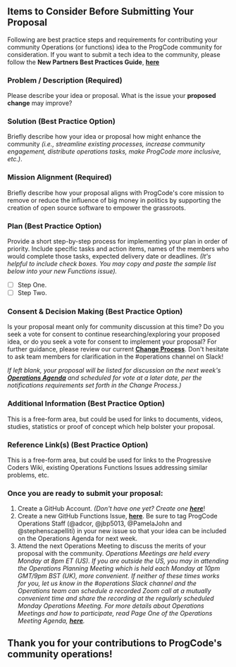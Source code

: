 ## Items to Consider Before Submitting Your Proposal

Following are best practice steps and requirements for contributing your community Operations (or functions) idea to the ProgCode community for consideration. If you want to submit a tech idea to the community, please follow the **New Partners Best Practices Guide**, [**here**](https://github.com/ProgressiveCoders/projects/projects/1)

### Problem / Description (Required)
Please describe your idea or proposal. What is the issue your **proposed change** may improve?

### Solution (Best Practice Option)
Briefly describe how your idea or proposal how might enhance the community _(i.e., streamline existing processes, increase community engagement, distribute operations tasks, make ProgCode more inclusive, etc.)_.

### Mission Alignment (Required)
Briefly describe how your proposal aligns with ProgCode's core mission to remove or reduce the influence of big money in politics by supporting the creation of open source software to empower the grassroots.

### Plan (Best Practice Option)
Provide a short step-by-step process for implementing your plan in order of priority. Include specific tasks and action items, names of the members who would complete those tasks, expected delivery date or deadlines. _(It's helpful to include check boxes. You may copy and paste the sample list below into your new Functions issue)._ 
- [ ] Step One.
- [ ] Step Two.

### Consent & Decision Making (Best Practice Option) 

Is your proposal meant only for community discussion at this time? Do you seek a vote for consent to continue researching/exploring your proposed idea, or do you seek a vote for consent to implement your proposal? For further guidance, please review our current **[Change Process](https://github.com/ProgressiveCoders/functions/wiki/Change-Process)**. Don't hesitate to ask team members for clarification in the #operations channel on Slack!

_If left blank, your proposal will be listed for discussion on the next week's [**Operations Agenda**](http://progco.de/ops-agenda) and scheduled for vote at a later date, per the notifications requirements set forth in the Change Process.)_

### Additional Information (Best Practice Option)
This is a free-form area, but could be used for links to documents, videos, studies, statistics or proof of concept which help bolster your proposal.

### Reference Link(s) (Best Practice Option)
This is a free-form area, but could be used for links to the Progressive Coders Wiki, existing Operations Functions Issues addressing similar problems, etc.

### Once you are ready to submit your proposal:
1. Create a GitHub Account. _(Don't have one yet? Create one [**here**](https://github.com/join)_!
2. Create a new GitHub Functions Issue, [**here**](https://github.com/ProgressiveCoders/functions/issues/new). Be sure to tag ProgCode Operations Staff (@adcor, @jbp5013, @PamelaJohn and @stephenscapelliti) in your new issue so that your idea can be included on the Operations Agenda for next week.
3. Attend the next Operations Meeting to discuss the merits of your proposal with the community. _Operations Meetings are held every Monday at 8pm ET (US). If you are outside the US, you may in attending the Operations Planning Meeting which is held each Monday at 10pm GMT/9pm BST (UK), more convenient. If neither of these times works for you, let us know in the #operations Slack channel and the Operations team can schedule a recorded Zoom call at a mutually convenient time and share the recording at the regularly scheduled Monday Operations Meeting. For more details about Operations Meetings and how to participate, read Page One of the Operations Meeting Agenda, [**here**](http://progco.de/ops-agenda)._

## Thank you for your contributions to ProgCode's community operations!
